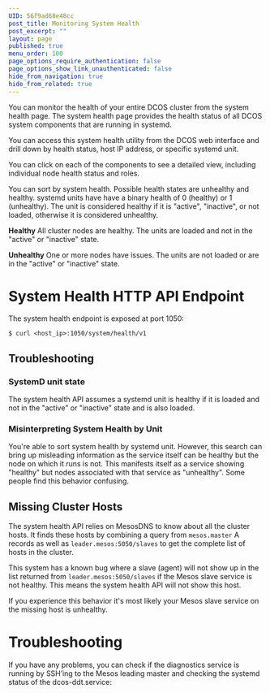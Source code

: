 ```yaml
---
UID: 56f9ad68e48cc
post_title: Monitoring System Health
post_excerpt: ""
layout: page
published: true
menu_order: 100
page_options_require_authentication: false
page_options_show_link_unauthenticated: false
hide_from_navigation: true
hide_from_related: true
---
```

You can monitor the health of your entire DCOS cluster from the system health page. The system health page provides the health status of all DCOS system components that are running in systemd.

You can access this system health utility from the DCOS web interface and drill down by health status, host IP address, or specific systemd unit.

You can click on each of the components to see a detailed view, including individual node health status and roles.

You can sort by system health. Possible health states are unhealthy and healthy. systemd units have have a binary health of 0 (healthy) or 1 (unhealthy). The unit is considered healthy if it is "active", "inactive", or not loaded, otherwise it is considered unhealthy.

**Healthy** All cluster nodes are healthy. The units are loaded and not in the "active" or "inactive" state.

**Unhealthy** One or more nodes have issues. The units are not loaded or are in the "active" or "inactive" state.

# System Health HTTP API Endpoint

The system health endpoint is exposed at port 1050:

    $ curl <host_ip>:1050/system/health/v1
    

## Troubleshooting

### SystemD unit state

The system health API assumes a systemd unit is healthy if it is loaded and not in the "active" or "inactive" state and is also loaded.

### Misinterpreting System Health by Unit

You're able to sort system health by systemd unit. However, this search can bring up misleading information as the service itself can be healthy but the node on which it runs is not. This manifests itself as a service showing "healthy" but nodes associated with that service as "unhealthy". Some people find this behavior confusing.

## Missing Cluster Hosts

The system health API relies on MesosDNS to know about all the cluster hosts. It finds these hosts by combining a query from `mesos.master` A records as well as `leader.mesos:5050/slaves` to get the complete list of hosts in the cluster.

This system has a known bug where a slave (agent) will not show up in the list returned from `leader.mesos:5050/slaves` if the Mesos slave service is not healthy. This means the system health API will not show this host.

If you experience this behavior it's most likely your Mesos slave service on the missing host is unhealthy.

# Troubleshooting

If you have any problems, you can check if the diagnostics service is running by SSH’ing to the Mesos leading master and checking the systemd status of the dcos-ddt.service: